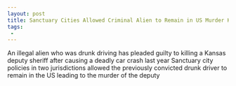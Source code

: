 ```yaml
---
layout: post
title: Sanctuary Cities Allowed Criminal Alien to Remain in US Murder Kansas Deputy
tags:
 -
---
```

An illegal alien who was drunk driving has pleaded guilty to killing a Kansas deputy sheriff after causing a deadly car crash last year Sanctuary city policies in two jurisdictions allowed the previously convicted drunk driver to remain in the US leading to the murder of the deputy
